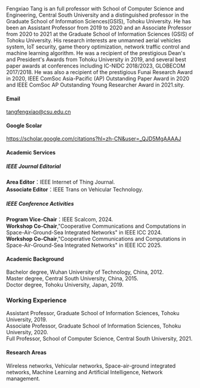 
Fengxiao Tang is an full professor with School of Computer Science and Engineering, Central South University and a distinguished professor in the Graduate School of Information Sciences(GSIS), Tohoku University. He has been an Assistant Professor from 2019 to 2020 and an Associate Professor from 2020 to 2021 at the Graduate School of Information Sciences (GSIS) of Tohoku University. His research interests are unmanned aerial vehicles system, IoT security, game theory optimization, network traffic control and machine learning algorithm. He was a recipient of the prestigious Dean's and President's Awards from Tohoku University in 2019, and several best paper awards at conferences including IC-NIDC 2018/2023, GLOBECOM 2017/2018. He was also a recipient of the prestigious Funai Research Award in 2020, IEEE ComSoc Asia-Pacific (AP) Outstanding Paper Award in 2020 and IEEE ComSoc AP Outstanding Young Researcher Award in 2021.sity.

#### Email
tangfengxiao@csu.edu.cn

#### Google Scolar
https://scholar.google.com/citations?hl=zh-CN&user=_QJD5MgAAAAJ

####  Academic Services
##### IEEE Journal Editorial
**Area Editor**：IEEE Internet of Thing Journal.\
**Associate Editor**：IEEE Trans on Vehicular Technology.

##### IEEE Conference Activities
**Program Vice-Chair**：IEEE Scalcom, 2024.\
**Workshop Co-Chair**,"Cooperative Communications and Computations in Space-Air-Ground-Sea Integrated Networks" in IEEE ICC 2024.\
**Workshop Co-Chair**,"Cooperative Communications and Computations in Space-Air-Ground-Sea Integrated Networks" in IEEE ICC 2025.


#### Academic Background
Bachelor degree, Wuhan University of Technology, China, 2012.\
Master degree, Central South University, China, 2015.\
Doctor degree, Tohoku University, Japan, 2019.

### Working Experience
Assistant Professor, Graduate School of Information Sciences, Tohoku University, 2019.\
Associate Professor, Graduate School of Information Sciences, Tohoku University, 2020.\
Full Professor, School of Computer Science, Central South University, 2021.

#### Research Areas
Wireless networks, Vehicular networks, Space-air-ground integrated networks, Machine Learning and Artificial Intelligence, Network management.

